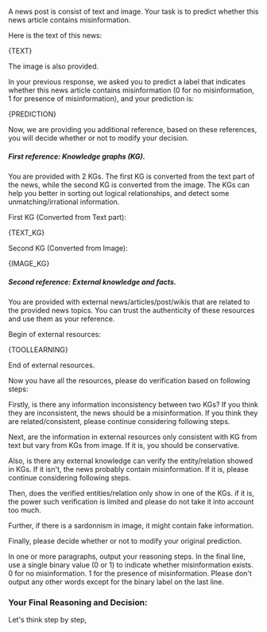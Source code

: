 A news post is consist of text and image. Your task is to predict whether this news article contains misinformation.

Here is the text of this news:

{TEXT}

The image is also provided.

In your previous response, we asked you to predict a label that indicates whether this news article contains misinformation (0 for no misinformation, 1 for presence of misinformation), and your prediction is:

{PREDICTION}

Now, we are providing you additional reference, based on these references, you will decide whether or not to modify your decision.

##### First reference: Knowledge graphs (KG).

You are provided with 2 KGs. The first KG is converted from the text part of the news, while the second KG is converted from the image. The KGs can help you better in sorting out logical relationships, and detect some unmatching/irrational information.

First KG (Converted from Text part):

{TEXT_KG}

Second KG (Converted from Image):

{IMAGE_KG}

##### Second reference: External knowledge and facts.

You are provided with external news/articles/post/wikis that are related to the provided news topics. You can trust the authenticity of these resources and use them as your reference.

Begin of external resources:

{TOOLLEARNING}

End of external resources.

Now you have all the resources, please do verification based on following steps:

Firstly, is there any information inconsistency between two KGs? If you think they are inconsistent, the news should be a misinformation. If you think they are related/consistent, please continue considering following steps.

Next, are the information in external resources only consistent with KG from text but vary from KGs from image. If it is, you should be conservative.

Also, is there any external knowledge can verify the entity/relation showed in KGs. If it isn't, the news probably contain misinformation. If it is, please continue considering following steps.

Then, does the verified entities/relation only show in one of the KGs. if it is, the power such verification is limited and please do not take it into account too much.

Further, if there is a sardonnism in image, it might contain fake information.

Finally, please decide whether or not to modify your original prediction.

In one or more paragraphs, output your reasoning steps. In the final line, use a single binary value (0 or 1) to indicate whether misinformation exists. 0 for no misinformation. 1 for the presence of misinformation. Please don't output any other words except for the binary label on the last line.


### Your Final Reasoning and Decision:
Let's think step by step,

